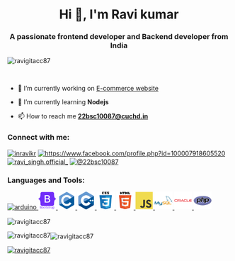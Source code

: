 <h1 align="center">Hi 👋, I'm Ravi kumar</h1>
<h3 align="center">A passionate frontend developer and Backend developer from India</h3>

<p align="left"> <img src="https://komarev.com/ghpvc/?username=ravigitacc87&label=Profile%20views&color=0e75b6&style=flat" alt="ravigitacc87" /> </p>

<p align="left"> <a href="https://twitter.com/" target="blank"><img src="https://img.shields.io/twitter/follow/?logo=twitter&style=for-the-badge" alt="" /></a> </p>

- 🔭 I’m currently working on [E-commerce website](https://github.com/Ravigitacc87/E-commerce-site-project)

- 🌱 I’m currently learning **Nodejs**

- 📫 How to reach me **22bsc10087@cuchd.in**

<h3 align="left">Connect with me:</h3>
<p align="left">
<a href="https://linkedin.com/in/inravikr" target="blank"><img align="center" src="https://raw.githubusercontent.com/rahuldkjain/github-profile-readme-generator/master/src/images/icons/Social/linked-in-alt.svg" alt="inravikr" height="30" width="40" /></a>
<a href="https://fb.com/https://www.facebook.com/profile.php?id=100007918605520" target="blank"><img align="center" src="https://raw.githubusercontent.com/rahuldkjain/github-profile-readme-generator/master/src/images/icons/Social/facebook.svg" alt="https://www.facebook.com/profile.php?id=100007918605520" height="30" width="40" /></a>
<a href="https://instagram.com/ravi_singh.official_" target="blank"><img align="center" src="https://raw.githubusercontent.com/rahuldkjain/github-profile-readme-generator/master/src/images/icons/Social/instagram.svg" alt="ravi_singh.official_" height="30" width="40" /></a>
<a href="https://www.hackerrank.com/@22bsc10087" target="blank"><img align="center" src="https://raw.githubusercontent.com/rahuldkjain/github-profile-readme-generator/master/src/images/icons/Social/hackerrank.svg" alt="@22bsc10087" height="30" width="40" /></a>
</p>

<h3 align="left">Languages and Tools:</h3>
<p align="left"> <a href="https://www.arduino.cc/" target="_blank" rel="noreferrer"> <img src="https://cdn.worldvectorlogo.com/logos/arduino-1.svg" alt="arduino" width="40" height="40"/> </a> <a href="https://getbootstrap.com" target="_blank" rel="noreferrer"> <img src="https://raw.githubusercontent.com/devicons/devicon/master/icons/bootstrap/bootstrap-plain-wordmark.svg" alt="bootstrap" width="40" height="40"/> </a> <a href="https://www.cprogramming.com/" target="_blank" rel="noreferrer"> <img src="https://raw.githubusercontent.com/devicons/devicon/master/icons/c/c-original.svg" alt="c" width="40" height="40"/> </a> <a href="https://www.w3schools.com/cpp/" target="_blank" rel="noreferrer"> <img src="https://raw.githubusercontent.com/devicons/devicon/master/icons/cplusplus/cplusplus-original.svg" alt="cplusplus" width="40" height="40"/> </a> <a href="https://www.w3schools.com/css/" target="_blank" rel="noreferrer"> <img src="https://raw.githubusercontent.com/devicons/devicon/master/icons/css3/css3-original-wordmark.svg" alt="css3" width="40" height="40"/> </a> <a href="https://www.w3.org/html/" target="_blank" rel="noreferrer"> <img src="https://raw.githubusercontent.com/devicons/devicon/master/icons/html5/html5-original-wordmark.svg" alt="html5" width="40" height="40"/> </a> <a href="https://developer.mozilla.org/en-US/docs/Web/JavaScript" target="_blank" rel="noreferrer"> <img src="https://raw.githubusercontent.com/devicons/devicon/master/icons/javascript/javascript-original.svg" alt="javascript" width="40" height="40"/> </a> <a href="https://www.mysql.com/" target="_blank" rel="noreferrer"> <img src="https://raw.githubusercontent.com/devicons/devicon/master/icons/mysql/mysql-original-wordmark.svg" alt="mysql" width="40" height="40"/> </a> <a href="https://www.oracle.com/" target="_blank" rel="noreferrer"> <img src="https://raw.githubusercontent.com/devicons/devicon/master/icons/oracle/oracle-original.svg" alt="oracle" width="40" height="40"/> </a> <a href="https://www.php.net" target="_blank" rel="noreferrer"> <img src="https://raw.githubusercontent.com/devicons/devicon/master/icons/php/php-original.svg" alt="php" width="40" height="40"/> </a> </p>

<p><img align="center" src="https://github-readme-stats.vercel.app/api/top-langs?username=ravigitacc87&show_icons=true&locale=en&layout=compact&theme=shadow_green" alt="ravigitacc87" /></p>

<p><img align="left" src="https://github-readme-stats.vercel.app/api?username=ravigitacc87&show_icons=true&locale=en&theme=shadow_red" alt="ravigitacc87" /></p>

<p><img align="center" src="https://github-readme-streak-stats.herokuapp.com/?user=ravigitacc87&&theme=shadow_blue" alt="ravigitacc87" /></p>

<p align="left"> <a href="https://github.com/ryo-ma/github-profile-trophy"><img src="https://github-profile-trophy.vercel.app/?username=ravigitacc87&theme=tokyonight" alt="ravigitacc87" /></a> </p>
